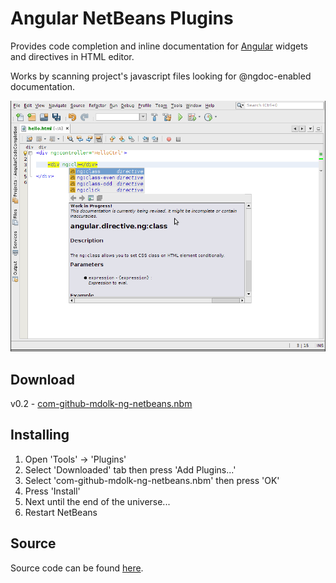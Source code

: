 Angular NetBeans Plugins
========================

Provides code completion and inline documentation for [Angular](http://angularjs.org/) widgets and directives in HTML editor.

Works by scanning project's javascript files looking for @ngdoc-enabled documentation.

![Screenshot](https://github.com/mdolk/angular-netbeans-plugin-dist/raw/master/screenshot.png)


Download
--------
v0.2 - [com-github-mdolk-ng-netbeans.nbm](https://raw.github.com/mdolk/angular-netbeans-plugin-dist/master/binaries/0.2/com-github-mdolk-ng-netbeans.nbm) 


Installing
----------
1. Open 'Tools' -> 'Plugins'
2. Select 'Downloaded' tab then press 'Add Plugins...'
3. Select 'com-github-mdolk-ng-netbeans.nbm' then press 'OK'
4. Press 'Install'
5. Next until the end of the universe...
6. Restart NetBeans


Source
------
Source code can be found [here](https://github.com/mdolk/angular-netbeans-plugin).

